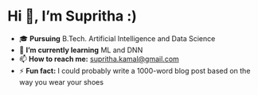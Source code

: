 # Hi 👋, I’m Supritha :)
- 🎓 **Pursuing** B.Tech. Artificial Intelligence and Data Science
- 🌱 **I’m currently learning** ML and DNN
- 📫 **How to reach me:** supritha.kamal@gmail.com
- ⚡ **Fun fact:** I could probably write a 1000-word blog post based on the way you wear your shoes

<!---
Supritha-Kamalanathan/Supritha-Kamalanathan is a ✨ special ✨ repository because its `README.md` (this file) appears on your GitHub profile.
You can click the Preview link to take a look at your changes.

<img src="https://img.shields.io/badge/Medium-12100E?style=for-the-badge&logo=medium&logoColor=white" />
<img src="https://img.shields.io/badge/LinkedIn-0077B5?style=for-the-badge&logo=linkedin&logoColor=white" />
[![Anurag's GitHub stats](https://github-readme-stats.vercel.app/api?username=Supritha-Kamalanathan)](https://github.com/anuraghazra/github-readme-stats)
[![GitHub Streak](https://streak-stats.demolab.com?user=Supritha-Kamalanathan)](https://git.io/streak-stats)
--->
